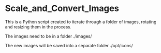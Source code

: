 # Scale_and_Convert_Images
This is a Python script created to iterate through a folder of images, rotating and resizing them in the process.

The images need to be in a folder ./images/

The new images will be saved into a separate folder ./opt/icons/
